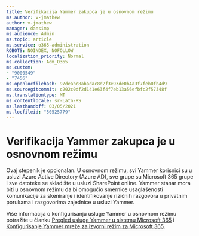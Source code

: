```yaml
---
title: Verifikacija Yammer zakupca je u osnovnom režimu
ms.author: v-jmathew
author: v-jmathew
manager: dansimp
ms.audience: Admin
ms.topic: article
ms.service: o365-administration
ROBOTS: NOINDEX, NOFOLLOW
localization_priority: Normal
ms.collection: Adm_O365
ms.custom:
- "9000549"
- "7456"
ms.openlocfilehash: 97deabc8abadac8d2f3e93de0b4a3f7feb0fb4d9
ms.sourcegitcommit: c202c0df2d141e63f4f7eb13a56efbfc2f57348f
ms.translationtype: MT
ms.contentlocale: sr-Latn-RS
ms.lasthandoff: 03/05/2021
ms.locfileid: "50525779"
---
```

# <a name="verify-your-yammer-tenant-is-in-native-mode"></a>Verifikacija Yammer zakupca je u osnovnom režimu

Ovaj stepenik je opcionalan. U osnovnom režimu, svi Yammer korisnici su u usluzi Azure Active Directory (Azure AD), sve grupe su Microsoft 365 grupe i sve datoteke se skladište u usluzi SharePoint online. Yammer stanar mora biti u osnovnom režimu da bi omogućio smernice usaglašenosti komunikacije za skeniranje i identifikovanje rizičnih razgovora u privatnim porukama i razgovorima zajednice u usluzi Yammer.  
  
Više informacija o konfigurisanju usluge Yammer u osnovnom režimu potražite u članku [Pregled usluge Yammer u sistemu Microsoft 365](https://go.microsoft.com/fwlink/?linkid=2129829) i [Konfigurisanje Yammer mreže za izvorni režim za Microsoft 365](https://go.microsoft.com/fwlink/?linkid=2129772).
